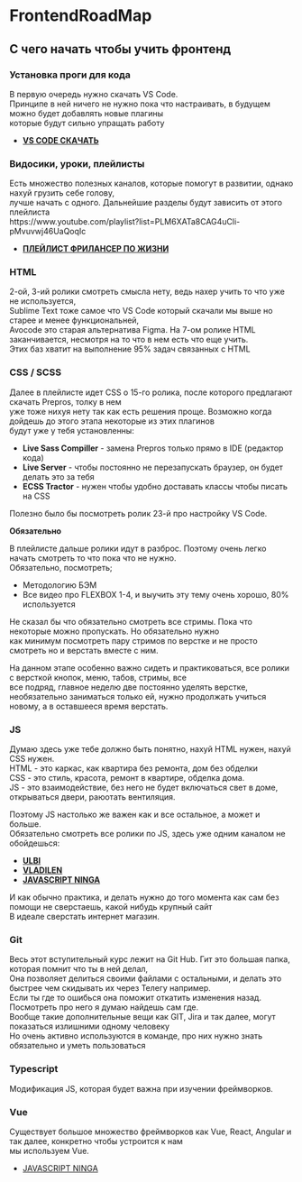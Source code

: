 # FrontendRoadMap


<h2>С чего начать чтобы учить фронтенд</h2>

<h3>Установка проги для кода</h3>
<p>
    В первую очередь нужно скачать VS Code.<br>
    Принципе в ней ничего не нужно пока что настраивать, в будущем можно будет добавлять новые плагины <br>
    которые будут сильно упращать работу
</p>

- **[VS CODE СКАЧАТЬ](https://code.visualstudio.com/Download)**


<h3>Видосики, уроки, плейлисты</h3>

<p>
    Есть множество полезных каналов, которые помогут в развитии, однако нахуй грузить себе голову,<br>
    лучше начать с одного. Дальнейшие разделы будут зависить от этого плейлиста<br>
    <a>https://www.youtube.com/playlist?list=PLM6XATa8CAG4uCli-pMvuvwj46UaQoqIc</a>
</p>

- **[ПЛЕЙЛИСТ ФРИЛАНСЕР ПО ЖИЗНИ](https://www.youtube.com/playlist?list=PLM6XATa8CAG4uCli-pMvuvwj46UaQoqIc)**

<h3>HTML</h3>

<p>
    2-ой, 3-ий ролики смотреть смысла нету, ведь нахер учить то что уже не используется, <br>
    Sublime Text тоже самое что VS Code который скачали мы выше но старее и менее функциональней,<br>
    Avocode это старая альтернатива Figma.
    На 7-ом ролике HTML заканчивается, несмотря на то что в нем есть что еще учить.<br>
    Этих баз хватит на выполнение 95% задач связанных с HTML
</p>


<h3>CSS / SCSS</h3>

<p>
    Далее в плейлисте идет CSS о 15-го ролика, после которого предлагают скачать Prepros, толку в нем <br>
    уже тоже нихуя нету так как есть решения проще. Возможно когда дойдешь до этого этапа некоторые из этих плагинов <br>
    будут уже у тебя установленны:
</p>
<ul>
    <li><strong>Live Sass Compiller</strong> - замена Prepros только прямо в IDE (редактор кода)</li>
    <li><strong>Live Server</strong> - чтобы постоянно не перезапускать браузер, он будет делать это за тебя</li>
    <li><strong>ECSS Tractor</strong> - нужен чтобы удобно доставать классы чтобы писать на CSS</li>
</ul>
<p>
    Полезно было бы посмотреть ролик 23-й про настройку VS Code.
</p>

<strong>Обязательно</strong>
<p> 
    В плейлисте дальше ролики идут в разброс. Поэтому очень легко начать смотреть то что пока что не нужно. <br>
    Обязательно, посмотреть;<br>
</p>

<ul>
    <li>Методологию БЭМ<br></li>
    <li>Все видео про FLEXBOX 1-4, и выучить эту тему очень хорошо, 80% используется<br></li> 
</ul> 

<p>
    Не сказал бы что обязательно смотреть все стримы. Пока что некоторые можно пропускать. Но обязательно нужно <br>
    как минимум посмотреть пару стримов по верстке и не просто смотреть но и верстать вместе с ним.<br>
</p>
<p>
    На данном этапе особенно важно сидеть и практиковаться, все ролики с версткой кнопок, меню, табов, стримы, все<br>
    все подряд, главное неделю две постоянно уделять верстке, необязательно заниматься только ей, нужно продолжать учиться<br>
    новому, а в оставшееся время верстать.
</p>

<h3>JS</h3>
<p> 
    Думаю здесь уже тебе должно быть понятно, нахуй HTML нужен, нахуй CSS нужен.<br>
    HTML - это каркас, как квартира без ремонта, дом без обделки<br>
    CSS - это стиль, красота, ремонт в квартире, обделка дома.<br>
    JS - это взаимодействие, без него не будет включаться свет в доме, открываться двери, раюотать вентиляция.<br>
</p>

<p>
    Поэтому JS настолько же важен как и все остальное, а может и больше. <br>
    Обязательно смотреть все ролики по JS, здесь уже одним каналом не обойдешься:
</p>

- **[ULBI](https://www.youtube.com/@UlbiTV/playlists)**
- **[VLADILEN](https://www.youtube.com/@VladilenMinin/playlists)**
- **[JAVASCRIPT NINGA](https://www.youtube.com/@JavaScriptNinja/playlists)**

<p>
    И как обычно практика, и делать нужно до того момента как сам без помощи не сверстаешь, какой нибудь крупный сайт<br>
    В идеале сверстать интернет магазин.
</p>

<h3>Git</h3>
<p> 
    Весь этот вступительный курс лежит на Git Hub. Гит это большая папка, которая помнит что ты в ней делал, <br>
    Она позволяет делиться своими файлами с остальными, и делать это быстрее чем скидывать их через Телегу например.<br>
    Если ты где то ошибься она поможит откатить изменения назад. <br>
    Посмотреть про него я думаю найдешь сам где.<br>
    Вообще такие дополнительные вещи как GIT, Jira и так далее, могут показаться излишними одному человеку <br>
    Но очень активно используются в команде, про них нужно знать обязательно и уметь пользоваться
</p>

<h3>Typescript</h3>
<p> 
    Модификация JS, которая будет важна при изучении фреймворков.
</p>

<h3>Vue</h3>
<p> 
    Существует большое множество фреймворков как Vue, React, Angular и так далее, конкретно чтобы устроится к нам <br>
    мы используем Vue.
</p>

- [JAVASCRIPT NINGA](https://www.youtube.com/@JavaScriptNinja/playlists)
